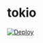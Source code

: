 # tokio

[![Deploy](https://www.herokucdn.com/deploy/button.svg)](https://heroku.com/deploy?template=https://github.com/Sparky9992/tokio-wabot/)

